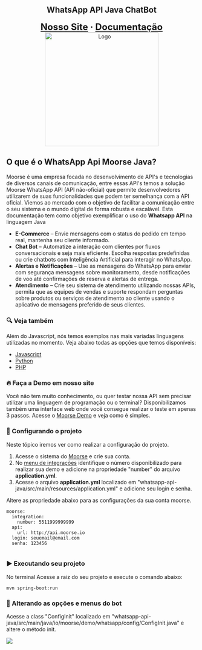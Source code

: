 <div>
<h2 align="center">WhatsApp API Java ChatBot</h2>
<p align="center">
<strong><font size="+2" align="center">
  <a href="https://whatsapp.moorse.io/">Nosso Site</a>
  <span> · </span>
  <a href="https://moorse.readme.io/">Documentação</a>
</font></strong>
<br/>
<a href="https://moorse.io/">
  <img alt="Logo" title="#logo" width="300px" src="files/github.gif">
</a>
</p>
</div>

## O que é o WhatsApp Api Moorse Java?
Moorse é uma empresa focada no desenvolvimento de API's e tecnologias de diversos canais de comunicação, entre essas API's temos a solução Moorse WhatsApp API (API não-oficial) que permite desenvolvedores utilizarem de suas funcionalidades que podem ter semelhança com a API oficial. Viemos ao mercado com o objetivo de facilitar a comunicação entre o seu sistema e o mundo digital de forma robusta e escalável. Esta documentação tem como objetivo exemplificar o uso do **Whatsapp API** na linguagem Java 

* **E-Commerce** – Envie mensagens com o status do pedido em tempo real, mantenha seu cliente informado.
* **Chat Bot** – Automatize a interação com clientes por fluxos conversacionais e seja mais eficiente. Escolha respostas predefinidas ou crie chatbots com Inteligência Artificial para interagir no WhatsApp.
* **Alertas e Notificações** – Use as mensagens do WhatsApp para enviar com segurança mensagens sobre monitoramento, desde notificações de voo até confirmações de reserva e alertas de entrega.
* **Atendimento** – Crie seu sistema de atendimento utilizando nossas APIs, permita que as equipes de vendas e suporte respondam perguntas sobre produtos ou serviços de atendimento ao cliente usando o aplicativo de mensagens preferido de seus clientes.



<a id="tecnologias-utilizadas"></a>

### :mag: Veja também

Além do Javascript, nós temos exemplos nas mais variadas linguagens utilizadas no momento. Veja abaixo todas as opções que temos disponíveis:

- [Javascript]()
- [Python]()
- [PHP]()

<a id="structure"></a>


### :fire: Faça a Demo em nosso site
Você não tem muito conhecimento, ou quer testar nossa API sem precisar utilizar uma linguagem de programação ou o terminal? Disponibilizamos também uma interface web onde você consegue realizar o teste em apenas 3 passos. Acesse o [Moorse Demo](https://app.moorse.io/demo) e veja como é simples.


### :rocket: Configurando o projeto
Neste tópico iremos ver como realizar a configuração do projeto.

1. Acesse o sistema do [Moorse](https://app.moorse.io/register) e crie sua conta.
2. No [menu de integrações](https://app.moorse.io/integrations) identifique o número disponibilizado para realizar sua demo e adicione na propriedade "number" do arquivo **application.yml**.
3. Acesse o arquivo **application.yml** localizado em "whatsapp-api-java/src/main/resources/application.yml" e adicione seu login e senha.

Altere as propriedade abaixo para as configurações da sua conta moorse.

```
moorse:
  integration:
    number: 5511999999999
  api:
    url: http://api.moorse.io
  login: seuemail@email.com
  senha: 123456
  
```

### :arrow_forward: Executando seu projeto
No terminal Acesse a raiz do seu projeto e execute o comando abaixo:

```
mvn spring-boot:run
```

### :pencil: Alterando as opções e menus do bot
Acesse a class "ConfigInit" localizado em "whatsapp-api-java/src/main/java/io/moorse/demo/whatsapp/config/ConfigInit.java" e altere o método init.


![](![]([]()))
